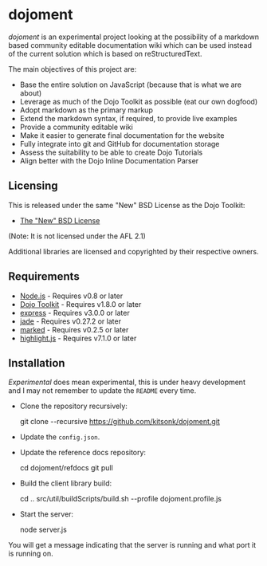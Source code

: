 # dojoment #

*dojoment* is an experimental project looking at the possibility of a markdown based community editable documentation wiki which can be used instead of the current solution which is based on reStructuredText.

The main objectives of this project are:
* Base the entire solution on JavaScript (because that is what we are about)
* Leverage as much of the Dojo Toolkit as possible (eat our own dogfood)
* Adopt markdown as the primary markup
* Extend the markdown syntax, if required, to provide live examples
* Provide a community editable wiki
* Make it easier to generate final documentation for the website
* Fully integrate into git and GitHub for documentation storage
* Assess the suitability to be able to create Dojo Tutorials
* Align better with the Dojo Inline Documentation Parser

## Licensing ##

This is released under the same "New" BSD License as the Dojo Toolkit:
* [The "New" BSD License][bsd]

(Note: It is not licensed under the AFL 2.1)

Additional libraries are licensed and copyrighted by their respective owners.

## Requirements ##

* [Node.js][nodejs] - Requires v0.8 or later
* [Dojo Toolkit][dojo] - Requires v1.8.0 or later
* [express][express] - Requires v3.0.0 or later
* [jade][jade] - Requires v0.27.2 or later
* [marked][marked] - Requires v0.2.5 or later
* [highlight.js][hljs] - Requires v7.1.0 or later

## Installation ##

*Experimental* does mean experimental, this is under heavy development and I may not remember to update the `README` every time.

* Clone the repository recursively:

    git clone --recursive https://github.com/kitsonk/dojoment.git

* Update the `config.json`.
* Update the reference docs repository:

    cd dojoment/refdocs
    git pull

* Build the client library build:

    cd ..
    src/util/buildScripts/build.sh --profile dojoment.profile.js

* Start the server:

    node server.js

You will get a message indicating that the server is running and what port it is running on.

[bsd]: http://bugs.dojotoolkit.org/browser/dojo/trunk/LICENSE#L13
[nodejs]: http://nodejs.org/download/
[dojo]: http://dojotoolkit.org/download/
[express]: http://expressjs.com/
[jade]: http://jade-lang.com/
[marked]: https://github.com/chjj/marked/
[hljs]: http://softwaremaniacs.org/soft/highlight/en/
